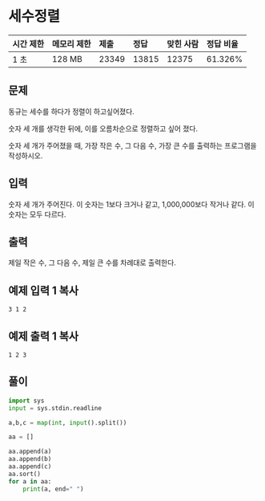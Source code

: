 # 세수정렬

| 시간 제한 | 메모리 제한 | 제출  | 정답  | 맞힌 사람 | 정답 비율 |
| :-------- | :---------- | :---- | :---- | :-------- | :-------- |
| 1 초      | 128 MB      | 23349 | 13815 | 12375     | 61.326%   |

## 문제

동규는 세수를 하다가 정렬이 하고싶어졌다.

숫자 세 개를 생각한 뒤에, 이를 오름차순으로 정렬하고 싶어 졌다.

숫자 세 개가 주어졌을 때, 가장 작은 수, 그 다음 수, 가장 큰 수를 출력하는 프로그램을 작성하시오.

## 입력

숫자 세 개가 주어진다. 이 숫자는 1보다 크거나 같고, 1,000,000보다 작거나 같다. 이 숫자는 모두 다르다.

## 출력

제일 작은 수, 그 다음 수, 제일 큰 수를 차례대로 출력한다.

## 예제 입력 1 복사

```
3 1 2
```

## 예제 출력 1 복사

```
1 2 3
```



## 풀이

```python
import sys
input = sys.stdin.readline

a,b,c = map(int, input().split())

aa = []

aa.append(a)
aa.append(b)
aa.append(c)
aa.sort()
for a in aa:
    print(a, end=" ")



```